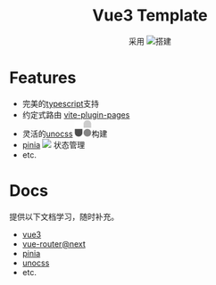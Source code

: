 <h1 align="center">Vue3 Template</h1>

<p align="center">采用
<a href="https://vitejs.dev/"><img width="30" src="https://vitejs.dev/logo.svg" /></a>搭建</p>

# Features
- 完美的[typescript](https://www.tslang.cn/docs/home.html)支持
- 约定式路由 [vite-plugin-pages](https://github.com/hannoeru/vite-plugin-pages) 
- 灵活的[unocss](https://github.com/antfu/unocss) <img width="30" src="https://raw.githubusercontent.com/antfu/unocss/main/playground/public/icon-gray.svg" />构建 
- [pinia](https://pinia.vuejs.org/) <img width="30" src="https://pinia.vuejs.org/logo.svg" /> 状态管理
- etc.

# Docs
提供以下文档学习，随时补充。

- [vue3](https://staging-cn.vuejs.org/)
- [vue-router@next](https://next.router.vuejs.org/zh/)
- [pinia](https://pinia.vuejs.org/)
- [unocss](https://github.com/antfu/unocss)
- etc.



